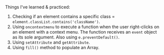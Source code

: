 Things I've learned & practiced:

1. Checking if an element contains a specific class = `element.classList.contains('className')`.
2. Using `oncontextmenu` to execute a function when the user right-clicks on an element with a context menu. The function receives an `event` object as its sole argument. Also using `e.preventDefault()`.
3. Using `setAttribute` and `getAttribute`.
4. Using `fill()` method to populate an Array.